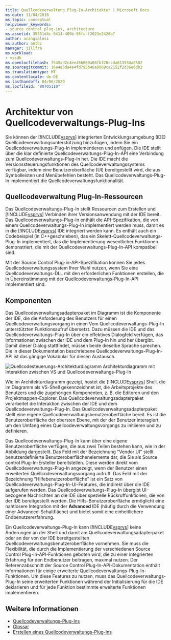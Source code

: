 ```yaml
---
title: Quellcodeverwaltung Plug-In-Architektur | Microsoft Docs
ms.date: 11/04/2016
ms.topic: conceptual
helpviewer_keywords:
- source control plug-ins, architecture
ms.assetid: 35351d4c-9414-409b-98fc-f2023e2426b7
author: acangialosi
ms.author: anthc
manager: jillfra
ms.workload:
- vssdk
ms.openlocfilehash: f549ad2c4ee456860a08fbf20ccda813934a8582
ms.sourcegitcommit: 16a4a5da4a4fd795b46a0869ca2152f2d36e6db2
ms.translationtype: MT
ms.contentlocale: de-DE
ms.lasthandoff: 04/06/2020
ms.locfileid: "80705110"
---
```

# <a name="source-control-plug-in-architecture"></a>Architektur von Quellcodeverwaltungs-Plug-Ins
Sie können der [!INCLUDE[vsprvs](../../code-quality/includes/vsprvs_md.md)] integrierten Entwicklungsumgebung (IDE) Quellcodeverwaltungsunterstützung hinzufügen, indem Sie ein Quellcodeverwaltungs-Plug-In implementieren und anfügen. Die IDE stellt über die klar definierte Quellcodeverwaltungs-Plug-In-API eine Verbindung zum Quellcodeverwaltungs-Plug-In her. Die IDE macht die Versionssteuerungsfunktionen des Quellcodeverwaltungssystems verfügbar, indem eine Benutzeroberfläche (UI) bereitgestellt wird, die aus Symbolleisten und Menübefehlen besteht. Das Quellcodeverwaltungs-Plug-In implementiert die Quellcodeverwaltungsfunktionalität.

## <a name="source-control-plug-in-resources"></a>Quellcodeverwaltung Plug-In-Ressourcen
 Das Quellcodeverwaltungs-Plug-In stellt Ressourcen zum Erstellen und [!INCLUDE[vsprvs](../../code-quality/includes/vsprvs_md.md)] Verbinden ihrer Versionsanwendung mit der IDE bereit. Das Quellcodeverwaltungs-Plug-In enthält die API-Spezifikation, die von einem Quellcodeverwaltungs-Plug-In implementiert werden muss, damit es in die [!INCLUDE[vsprvs](../../code-quality/includes/vsprvs_md.md)] IDE integriert werden kann. Es enthält auch ein Codebeispiel (in C++geschrieben), das ein Skelett-Quellcodeverwaltungs-Plug-In implementiert, das die Implementierung wesentlicher Funktionen demonstriert, die mit der Quellcodeverwaltungs-Plug-In-API kompatibel sind.

 Mit der Source Control Plug-in-API-Spezifikation können Sie jedes Quellcodeverwaltungssystem Ihrer Wahl nutzen, wenn Sie eine Quellcodeverwaltungs-DLL mit den erforderlichen Funktionen erstellen, die in Übereinstimmung mit der Quellcodeverwaltungs-Plug-In-API implementiert sind.

## <a name="components"></a>Komponenten
 Das Quellcodeverwaltungsadapterpaket im Diagramm ist die Komponente der IDE, die die Anforderung des Benutzers für einen Quellcodeverwaltungsvorgang in einen Vom Quellcodeverwaltungs-Plug-In unterstützten Funktionsaufruf übersetzt. Dazu müssen die IDE und das Quellcodeverwaltungs-Plug-In über ein effektives Dialogfeld verfügen, das Informationen zwischen der IDE und dem Plug-In hin und her übergibt. Damit dieser Dialog stattfindet, müssen beide dieselbe Sprache sprechen. Die in dieser Dokumentation beschriebene Quellcodeverwaltungs-Plug-In-API ist das gängige Vokabular für diesen Austausch.

 ![Quellcodesteuerungs-Architekturdiagramm](../../extensibility/internals/media/vs_sccsdk_plug_in_arch.gif "vs_sccsdk_plug_in_arch") Architekturdiagramm mit Interaktion zwischen VS und Quellcodeverwaltungs-Plug-In

 Wie im Architekturdiagramm gezeigt, hostet die [!INCLUDE[vsprvs](../../code-quality/includes/vsprvs_md.md)] Shell, die im Diagramm als VS-Shell gekennzeichnet ist, die Arbeitsprojekte des Benutzers und die zugehörigen Komponenten, z. B. die Editoren und den Projektmappen-Explorer. Das Quellcodeverwaltungsadapterpaket verarbeitet die Interaktion zwischen der IDE und dem Quellcodeverwaltungs-Plug-In. Das Quellcodeverwaltungsadapterpaket stellt eine eigene Quellcodeverwaltungsbenutzeroberfläche bereit. Es ist die Benutzeroberfläche der obersten Ebene, mit der der Benutzer interagiert, um den Umfang eines Quellcodeverwaltungsvorgangs zu initiieren und zu definieren.

 Das Quellcodeverwaltungs-Plug-In kann über eine eigene Benutzeroberfläche verfügen, die aus zwei Teilen bestehen kann, wie in der Abbildung dargestellt. Das Feld mit der Bezeichnung "Vendor UI" stellt benutzerdefinierte Benutzeroberflächenelemente dar, die Sie als Source control Plug-In-Ersteller bereitstellen. Diese werden direkt vom Quellcodeverwaltungs-Plug-In angezeigt, wenn der Benutzer einen erweiterten Quellcodeverwaltungsvorgang aufruft. Das Feld mit der Bezeichnung "Hilfebenutzeroberfläche" ist ein Satz von Quellcodeverwaltungs-Plug-In-UI-Features, die indirekt über die IDE aufgerufen werden. Das Quellcodeverwaltungs-Plug-In übergibt UI-bezogene Nachrichten an die IDE über spezielle Rückruffunktionen, die von der IDE bereitgestellt werden. Die Hilfs-Benutzeroberfläche ermöglicht eine nahtlosere Integration mit der **Advanced** IDE (häufig durch die Verwendung einer Advanced-Schaltfläche) und bietet somit eine einheitlichere Endbenutzererfahrung.

 Ein Quellcodeverwaltungs-Plug-In kann [!INCLUDE[vsprvs](../../code-quality/includes/vsprvs_md.md)] keine Änderungen an der Shell und damit am Quellcodeverwaltungsadapterpaket oder an der von der IDE bereitgestellten Quellcodeverwaltungsbenutzeroberfläche vornehmen. Sie muss die Flexibilität, die durch die Implementierung der verschiedenen Source Control Plug-in-API-Funktionen geboten wird, die zu einer integrierten Erfahrung für den Endbenutzer beitragen, maximal nutzen. Der Referenzabschnitt der Source Control Plug-In-API-Dokumentation enthält Informationen für einige erweiterte Quellcodeverwaltungs-Plug-In-Funktionen. Um diese Features zu nutzen, muss das Quellcodeverwaltungs-Plug-In seine erweiterten Funktionen während der Initialisierung für die IDE deklarieren und für jede Funktion bestimmte erweiterte Funktionen implementieren.

## <a name="see-also"></a>Weitere Informationen
- [Quellcodeverwaltungs-Plug-Ins](../../extensibility/source-control-plug-ins.md)
- [Glossar](../../extensibility/source-control-plug-in-glossary.md)
- [Erstellen eines Quellcodeverwaltungs-Plug-Ins](../../extensibility/internals/creating-a-source-control-plug-in.md)

